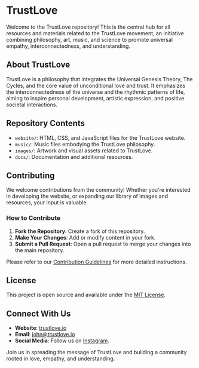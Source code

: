 # TrustLove

Welcome to the TrustLove repository! This is the central hub for all resources and materials related to the TrustLove movement, an initiative combining philosophy, art, music, and science to promote universal empathy, interconnectedness, and understanding.

## About TrustLove

TrustLove is a philosophy that integrates the Universal Genesis Theory, The Cycles, and the core value of unconditional love and trust. It emphasizes the interconnectedness of the universe and the rhythmic patterns of life, aiming to inspire personal development, artistic expression, and positive societal interactions.

## Repository Contents

- `website/`: HTML, CSS, and JavaScript files for the TrustLove website.
- `music/`: Music files embodying the TrustLove philosophy.
- `images/`: Artwork and visual assets related to TrustLove.
- `docs/`: Documentation and additional resources.

## Contributing

We welcome contributions from the community! Whether you're interested in developing the website, or expanding our library of images and resources, your input is valuable.

### How to Contribute

1. **Fork the Repository**: Create a fork of this repository.
2. **Make Your Changes**: Add or modify content in your fork.
3. **Submit a Pull Request**: Open a pull request to merge your changes into the main repository.

Please refer to our [Contribution Guidelines](CONTRIBUTING.md) for more detailed instructions.

## License

This project is open source and available under the [MIT License](LICENSE).

## Connect With Us

- **Website**: [trustlove.io](https://trustlove.io)
- **Email**: john@trustlove.io
- **Social Media**: Follow us on [Instagram](https://instagram.com/trust.l0v3).

Join us in spreading the message of TrustLove and building a community rooted in love, empathy, and understanding.
